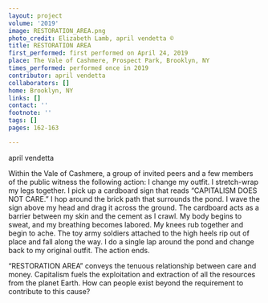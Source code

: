 ```yaml
---
layout: project
volume: '2019'
image: RESTORATION_AREA.png
photo_credit: Elizabeth Lamb, april vendetta ©
title: RESTORATION AREA
first_performed: first performed on April 24, 2019
place: The Vale of Cashmere, Prospect Park, Brooklyn, NY
times_performed: performed once in 2019
contributor: april vendetta
collaborators: []
home: Brooklyn, NY
links: []
contact: ''
footnote: ''
tags: []
pages: 162-163

---
```


april vendetta

Within the Vale of Cashmere, a group of invited peers and a few members of the public witness the following action: I change my outfit. I stretch-wrap my legs together. I pick up a cardboard sign that reads “CAPITALISM DOES NOT CARE.” I hop around the brick path that surrounds the pond. I wave the sign above my head and drag it across the ground. The cardboard acts as a barrier between my skin and the cement as I crawl. My body begins to sweat, and my breathing becomes labored. My knees rub together and begin to ache. The toy army soldiers attached to the high heels rip out of place and fall along the way. I do a single lap around the pond and change back to my original outfit. The action ends.

“RESTORATION AREA” conveys the tenuous relationship between care and money. Capitalism fuels the exploitation and extraction of all the resources from the planet Earth. How can people exist beyond the requirement to contribute to this cause?
